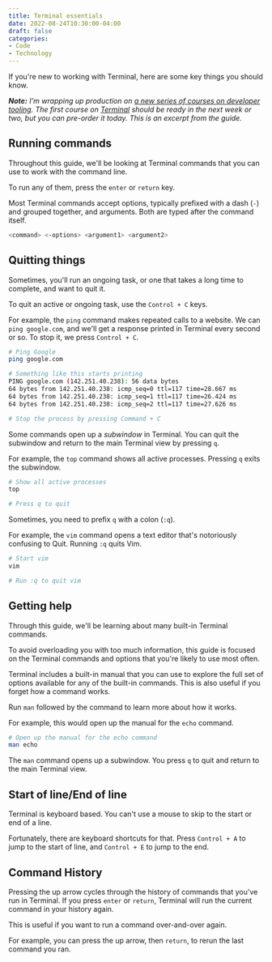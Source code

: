 ```yaml
---
title: Terminal essentials
date: 2022-08-24T10:30:00-04:00
draft: false
categories:
- Code
- Technology
---
```


If you're new to working with Terminal, here are some key things you should know.

_**Note:** I'm wrapping up production on [a new series of courses on developer tooling](https://vanillajsguides.com/tooling-bundle/). The first course on [Terminal](https://vanillajsguides.com/terminal/) should be ready in the next week or two, but you can pre-order it today. This is an excerpt from the guide._


## Running commands

Throughout this guide, we'll be looking at Terminal commands that you can use to work with the command line.

To run any of them, press the `enter` or `return` key.

Most Terminal commands accept options, typically prefixed with a dash (`-`) and grouped together, and arguments. Both are typed after the command itself.

```bash
<command> <-options> <argument1> <argument2>
```

## Quitting things

Sometimes, you'll run an ongoing task, or one that takes a long time to complete, and want to quit it.

To quit an active or ongoing task, use the `Control + C` keys.

For example, the `ping` command makes repeated calls to a website. We can `ping google.com`, and we'll get a response printed in Terminal every second or so. To stop it, we press `Control + C`.

```bash
# Ping Google
ping google.com

# Something like this starts printing
PING google.com (142.251.40.238): 56 data bytes
64 bytes from 142.251.40.238: icmp_seq=0 ttl=117 time=28.667 ms
64 bytes from 142.251.40.238: icmp_seq=1 ttl=117 time=26.424 ms
64 bytes from 142.251.40.238: icmp_seq=2 ttl=117 time=27.626 ms

# Stop the process by pressing Command + C
```

Some commands open up a _subwindow_ in Terminal. You can quit the subwindow and return to the main Terminal view by pressing `q`.

For example, the `top` command shows all active processes. Pressing `q` exits the subwindow.

```bash
# Show all active processes
top

# Press q to quit
```

Sometimes, you need to prefix `q` with a colon (`:q`).

For example, the `vim` command opens a text editor that's notoriously confusing to Quit. Running `:q` quits Vim.

```bash
# Start vim
vim

# Run :q to quit vim
```

## Getting help

Through this guide, we'll be learning about many built-in Terminal commands.

To avoid overloading you with too much information, this guide is focused on the Terminal commands and options that you're likely to use most often. 

Terminal includes a built-in manual that you can use to explore the full set of options available for any of the built-in commands. This is also useful if you forget how a command works.

Run `man` followed by the command to learn more about how it works.

For example, this would open up the manual for the `echo` command.

```bash
# Open up the manual for the echo command
man echo
```

The `man` command opens up a subwindow. You press `q` to quit and return to the main Terminal view.

## Start of line/End of line

Terminal is keyboard based. You can't use a mouse to skip to the start or end of a line.

Fortunately, there are keyboard shortcuts for that. Press `Control + A` to jump to the start of line, and `Control + E` to jump to the end.

## Command History

Pressing the up arrow cycles through the history of commands that you've run in Terminal. If you press `enter` or `return`, Terminal will run the current command in your history again.

This is useful if you want to run a command over-and-over again.

For example, you can press the up arrow, then `return`, to rerun the last command you ran.